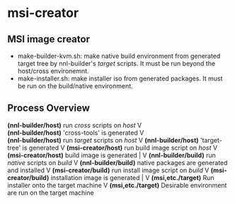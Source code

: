 msi-creator
===========

## MSI image creator

- make-builder-kvm.sh: make native build environment from generated target tree by nnl-builder's *target* scripts. It must be run beyond the host/cross environemnt.
- make-installer.sh: make installer iso from generated packages. It must be run on the build/native environment.


## Process Overview

**(nnl-builder/host)** run *cross* scripts on *host* 
		V  
**(nnl-builder/host)** 'cross-tools' is generated 
		V  
**(nnl-builder/host)** run *target* scripts on *host* 
		V 
**(nnl-builder/host)** 'target-tree' is generated 
		V 
**(msi-creator/host)** run build image script on *host* 
		V 
**(msi-creator/host)** build image is generated 
		| 
		V 
**(nnl-builder/build)** run *native* scripts on *build* 
		V 
**(nnl-builder/build)** native packages are generated and installed 
		V 
**(msi-creator/build)** run install image script on *build* 
		V 
**(msi-creator/build)** installation image is generated 
		| 
		V 
**(msi,etc./target)** Run installer onto the target machine 
		V 
**(msi,etc./target)** Desirable environment are run on the target machine 

